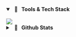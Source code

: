 <!-- # Hello there! <img src="https://media.giphy.com/media/hvRJCLFzcasrR4ia7z/giphy.gif" width="30px"/> -->

<!--
<details open>
<summary><strong> &nbsp 🍪 &nbsp Socials </strong></summary>  
<div>
<a href="https://twitter.com/phoenics_x"><img src="https://img.shields.io/badge/Twitter%20-%231DA1F2.svg?&style=for-the-badge&logo=Twitter&logoColor=white"></a>
<a href="https://discordapp.com/users/856245732294000660"><img src="https://img.shields.io/badge/Discord-d5d5d5?style=for-the-badge&logo=discord&logoColor=110000" alt="thephoenics" ></a>
<a href="https://the-phoenics.itch.io"><img src="https://img.shields.io/badge/Itch.io-%231DA1F2.svg?&style=for-the-badge&logo=itch.io&logoColor=white&color=fa5c5c"></a> &nbsp <img width="60" height="50" src="https://github.com/The-Phoenics/The-Phoenics/blob/main/img/kitty-chase-pixel.gif" />
</div>
</details>

---
-->

<details open>
<summary><strong> &nbsp 🔧 &nbsp Tools & Tech Stack </strong></summary>  
<br>
<div>
<img src="https://skillicons.dev/icons?i=cpp,rust,java,js,ts,html,css,tailwind,react,expressjs,mongodb,postgres,prisma,git,linux">
</div>
</details>


<details>
<summary><strong> &nbsp 👾 &nbsp Github Stats </strong></summary>  
<br>

<div>
      <img src="https://streak-stats.demolab.com/?user=The-Phoenics&theme=dark" width="410">
      <img src="https://github-readme-stats.vercel.app/api?username=The-Phoenics&show_icons=true&theme=dark#gh-dark-mode-only" width="388">
</div>

<br>

<!--
<div>
    <img src="https://github-readme-activity-graph.vercel.app/graph?username=The-Phoenics&theme=react-dark" width="800">
</div>

<br>
-->

<!--
<details >
<summary><strong> &nbsp 🏆 &nbsp Badges </strong></summary>  
<br>
<div>
<div style='display:flex; align-items:center; gap: 10px;' align='left'>
<img src="https://raw.githubusercontent.com/girlscript/gssoc-website-new/main/public/badges/postman.png" width="100px" height="100px" />
  <img src="https://github.com/girlscript/gssoc-website-new/blob/main/public/badges/1.png" width="100px" height="100px" />
  <img src="https://github.com/girlscript/gssoc-website-new/blob/main/public/badges/2.png" width="100px" height="100px" />
  <img src="https://github.com/girlscript/gssoc-website-new/blob/main/public/badges/3.png" width="100px" height="100px" />
  <img src="https://github.com/girlscript/gssoc-website-new/blob/main/public/badges/4.png" width="100px" height="100px" />
  <img src="https://github.com/girlscript/gssoc-website-new/blob/main/public/badges/5.png" width="100px" height="100px" />
</div></div>
</details>

</details>
-->
